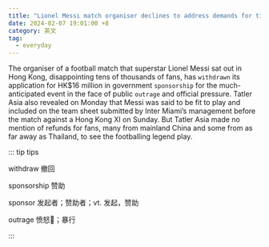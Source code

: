 ```yaml
---
title: "Lionel Messi match organiser declines to address demands for ticket refunds in Hong Kong"
date: 2024-02-07 19:01:00 +8
category: 英文
tag:
  - everyday
---
```


The organiser of a football match that superstar Lionel Messi sat out in Hong Kong, disappointing tens of thousands of fans, has `withdrawn` its application for HK$16 million in government `sponsorship` for the much-anticipated event in the face of public `outrage` and official pressure. Tatler Asia also revealed on Monday that Messi was said to be fit to play and included on the team sheet submitted by Inter Miami’s management before the match against a Hong Kong XI on Sunday. But Tatler Asia made no mention of refunds for fans, many from mainland China and some from as far away as Thailand, to see the footballing legend play.

::: tip tips

withdraw 撤回

sponsorship 赞助

sponsor 发起者；赞助者；vt. 发起，赞助

outrage 愤怒💢；暴行

:::
